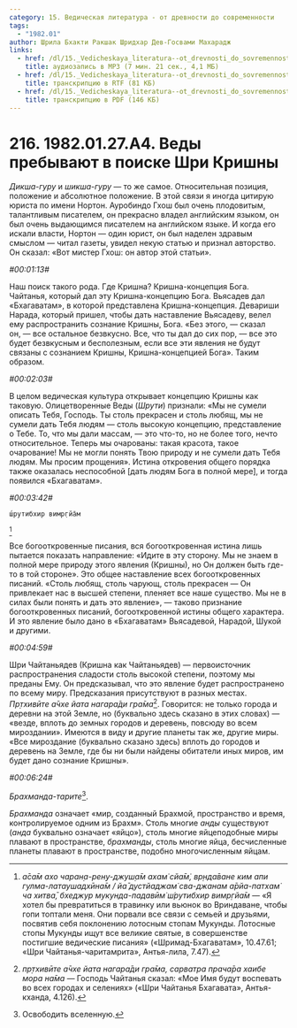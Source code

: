 ```yaml
---
category: 15. Ведическая литература - от древности до современности
tags:
  - "1982.01"
author: Шрила Бхакти Ракшак Шридхар Дев-Госвами Махарадж
links:
  - href: /dl/15._Vedicheskaya_literatura--ot_drevnosti_do_sovremennosti/216_1982.01.27.A4_SridharMj_Vedy_prebyvayut_v_poiske_Shri_Krishny.mp3
    title: аудиозапись в MP3 (7 мин. 21 сек., 4,1 МБ)
  - href: /dl/15._Vedicheskaya_literatura--ot_drevnosti_do_sovremennosti/216_1982.01.27.A4_SridharMj_Vedy_prebyvayut_v_poiske_Shri_Krishny.rtf
    title: транскрипцию в RTF (81 КБ)
  - href: /dl/15._Vedicheskaya_literatura--ot_drevnosti_do_sovremennosti/216_1982.01.27.A4_SridharMj_Vedy_prebyvayut_v_poiske_Shri_Krishny.pdf
    title: транскрипцию в PDF (146 КБ)
---
```


# 216. 1982.01.27.A4. Веды пребывают в поиске Шри Кришны

*Дикша-гуру* и *шикша-гуру* — то же самое. Относительная позиция, положение и абсолютное положение. В этой связи я иногда цитирую юриста по имени Нортон. Ауробиндо Гхош был очень плодовитым, талантливым писателем, он прекрасно владел английским языком, он был очень выдающимся писателем на английском языке. И когда его искали власти, Нортон — один юрист, он был наделен здравым смыслом — читал газеты, увидел некую статью и признал авторство. Он сказал: «Вот мистер Гхош: он автор этой статьи».

*#00:01:13#*

Наш поиск такого рода. Где Кришна? Кришна-концепция Бога. Чайтанья, который дал эту Кришна-концепцию Бога. Вьясадев дал «Бхагаватам», в которой представлена Кришна-концепция. Девариши Нарада, который пришел, чтобы дать наставление Вьясадеву, велел ему распространить сознание Кришны, Бога. «Без этого, — сказал он, — все остальное безвкусно. Все, что ты дал до сих пор, — все это будет безвкусным и бесполезным, если все эти явления не будут связаны с сознанием Кришны, Кришна-концепцией Бога». Таким образом.

*#00:02:03#*

В целом ведическая культура открывает концепцию Кришны как таковую. Олицетворенные Веды (*Шрути*) признали: «Мы не сумели описать Тебя, Господь. Ты столь прекрасен и столь любящ, мы не сумели дать Тебя людям — столь высокую концепцию, представление о Тебе. То, что мы дали массам, — это что-то, но не более того, нечто относительное. Теперь мы очарованы: такая красота, такое очарование! Мы не могли понять Твою природу и не сумели дать Тебя людям. Мы просим прощения». Истина откровения общего порядка также оказалась неспособной [дать людям Бога в полной мере], и тогда появился «Бхагаватам».

*#00:03:42#*

    ш́рутибхир вимр̣гйа̄м
[^_ftn1]

Все богооткровенные писания, вся богооткровенная истина лишь пытается показать направление: «Идите в эту сторону. Мы не знаем в полной мере природу этого явления (Кришны), но Он должен быть где-то в той стороне». Это общее наставление всех богооткровенных писаний. «Столь любящ, столь чарующ, столь прекрасен — Он привлекает нас в высшей степени, пленяет все наше существо. Мы не в силах были понять и дать это явление», — таково признание богооткровенных писаний, богооткровенной истины общего характера. И это явление было дано в «Бхагаватам» Вьясадевой, Нарадой, Шукой и другими.

*#00:04:59#*

Шри Чайтаньядев (Кришна как Чайтаньядев) — первоисточник распространения сладости столь высокой степени, поэтому мы преданы Ему. Он предсказывал, что это явление будет распространено по всему миру. Предсказания присутствуют в разных местах. *Пр̣тхивӣте а̄чхе йата нагара̄ди гра̄ма*[^_ftn2]. Говорится: не только города и деревни на этой Земле, но (буквально здесь сказано в этих словах) — «везде, вплоть до земных городов и деревень, повсюду во всем мироздании». Имеются в виду и другие планеты так же, другие миры. «Все мироздание (буквально сказано здесь) вплоть до городов и деревень на Земле, где бы ни были найдены обитатели иных миров, им будет дано сознание Кришны».

*#00:06:24#*

*Брахманда-тарите*[^_ftn3].

*Брахманда* означает «мир, созданный Брахмой, пространство и время, контролируемое одним из Брахм». Столь многие *анды* существуют (*анда* буквально означает «яйцо»), столь многие яйцеподобные миры плавают в пространстве, *брахманды*, столь многие яйца, бесчисленные планеты плавают в пространстве, подобно многочисленным яйцам.



[^_ftn1]: *а̄са̄м ахо чаран̣а-рен̣у-джуш̣а̄м ахам̇ сйа̄м̇, вр̣нда̄ване ким апи гулма-латаушадхӣна̄м / йа̄ дустйаджам̇ сва-джанам а̄рйа-патхам̇ ча хитва̄, бхеджур мукунда-падавӣм̇ ш́рутибхир вимр̣гйа̄м* — «Я хотел бы превратиться в травинку или вьюнок во Вриндаване, чтобы гопи топтали меня. Они порвали все связи с семьей и друзьями, посвятив себя поклонению лотосным стопам Мукунды. Лотосные стопы Мукунды ищут все великие святые, в совершенстве постигшие ведические писания» («Шримад-Бхагаватам», 10.47.61; «Шри Чайтанья-чаритамрита», Антья-лила, 7.47).

[^_ftn2]: *пр̣тхивӣте а̄чхе йата нагара̄ди гра̄ма, сарватра прача̄ра хаибе мора на̄ма* — Господь Чайтанья сказал: «Мое Имя будут воспевать во всех городах и селениях» («Шри Чайтанья Бхагавата», Антья-кханда, 4.126).

[^_ftn3]: Освободить вселенную.

